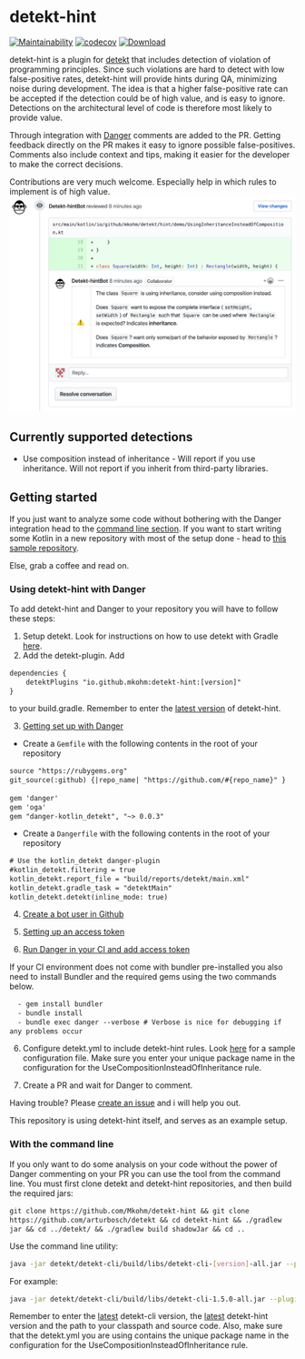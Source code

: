 # detekt-hint
[![Maintainability](https://api.codeclimate.com/v1/badges/307995daba5f21506f4d/maintainability)](https://codeclimate.com/github/Mkohm/detekt-hint/maintainability) [![codecov](https://codecov.io/gh/Mkohm/detekt-hint/branch/master/graph/badge.svg)](https://codecov.io/gh/Mkohm/detekt-hint) [ ![Download](https://api.bintray.com/packages/bintray/jcenter/io.github.mkohm:detekt-hint/images/download.svg?version=0.0.2) ](https://bintray.com/bintray/jcenter/io.github.mkohm:detekt-hint/0.0.2/link)

detekt-hint is a plugin for [detekt](https://github.com/arturbosch/detekt) that includes detection of violation of programming principles. Since such violations are hard to detect with low false-positive rates, detekt-hint will provide hints during QA, minimizing noise during development. The idea is that a higher false-positive rate can be accepted if the detection could be of high value, and is easy to ignore. Detections on the architectural level of code is therefore most likely to provide value.

Through integration with [Danger](https://github.com/danger/danger) comments are added to the PR. Getting feedback directly on the PR makes it easy to ignore possible false-positives. Comments also include context and tips, making it easier for the developer to make the correct decisions. 

Contributions are very much welcome. Especially help in which rules to implement is of high value.
![demo](demo.png)
## Currently supported detections
- Use composition instead of inheritance - Will report if you use inheritance. Will not report if you inherit from third-party libraries.

## Getting started
If you just want to analyze some code without bothering with the Danger integration head to the [command line section](#With-the-command-line). If you want to start writing some Kotlin in a new repository with most of the setup done - head to [this sample repository](https://github.com/Mkohm/detekt-hint-sample).

Else, grab a coffee and read on.

### Using detekt-hint with Danger
To add detekt-hint and Danger to your repository you will have to follow these steps:
1. Setup detekt. Look for instructions on how to use detekt with Gradle [here](https://github.com/arturbosch/detekt#with-gradle).
2. Add the detekt-plugin. Add
```
dependencies {
    detektPlugins "io.github.mkohm:detekt-hint:[version]"
}
```
to your build.gradle. Remember to enter the [latest version](https://mvnrepository.com/artifact/io.github.mkohm/detekt-hint) of detekt-hint.

3. [Getting set up with Danger](https://danger.systems/guides/getting_started.html)
- Create a `Gemfile` with the following contents in the root of your repository

```
source "https://rubygems.org"
git_source(:github) {|repo_name| "https://github.com/#{repo_name}" }

gem 'danger'
gem 'oga'
gem "danger-kotlin_detekt", "~> 0.0.3"
```

- Create a `Dangerfile` with the following contents in the root of your repository
```
# Use the kotlin_detekt danger-plugin
#kotlin_detekt.filtering = true
kotlin_detekt.report_file = "build/reports/detekt/main.xml"
kotlin_detekt.gradle_task = "detektMain"
kotlin_detekt.detekt(inline_mode: true)
```

4. [Create a bot user in Github](https://danger.systems/guides/getting_started.html#creating-a-bot-account-for-danger-to-use)

5. [Setting up an access token](https://danger.systems/guides/getting_started.html#setting-up-an-access-token)

6. [Run Danger in your CI and add access token](https://danger.systems/guides/getting_started.html#continuous-integration)

If your CI environment does not come with bundler pre-installed you also need to install Bundler and the required gems using the two commands below.
```
  - gem install bundler
  - bundle install
  - bundle exec danger --verbose # Verbose is nice for debugging if any problems occur 
```

6. Configure detekt.yml to include detekt-hint rules. Look [here](https://github.com/Mkohm/detekt-hint/blob/master/config/detekt.yml) for a sample configuration file. Make sure you enter your unique package name in the configuration for the UseCompositionInsteadOfInheritance rule.

7. Create a PR and wait for Danger to comment.

Having trouble? Please [create an issue](https://github.com/Mkohm/detekt-hint/issues/new) and i will help you out.

This repository is using detekt-hint itself, and serves as an example setup. 
### With the command line
If you only want to do some analysis on your code without the power of Danger commenting on your PR you can use the tool from the command line. You must first clone detekt and detekt-hint repositories, and then build the required jars:
```
git clone https://github.com/Mkohm/detekt-hint && git clone https://github.com/arturbosch/detekt && cd detekt-hint && ./gradlew jar && cd ../detekt/ && ./gradlew build shadowJar && cd ..
```
Use the command line utility:
```bash
java -jar detekt/detekt-cli/build/libs/detekt-cli-[version]-all.jar --plugins detekt-hint/build/libs/detekt-hint-[version].jar --config detekt-hint/config/detekt.yml --classpath <your-classpath> --input <path-to-your-awesome-project>
```
For example:
```bash
java -jar detekt/detekt-cli/build/libs/detekt-cli-1.5.0-all.jar --plugins detekt-hint/build/libs/detekt-hint-0.0.2.jar --config detekt-hint/config/detekt.yml --classpath detekt-hint/ --input detekt-hint/
```
Remember to enter the [latest](https://mvnrepository.com/artifact/io.gitlab.arturbosch.detekt/detekt-cli) detekt-cli version, the [latest](https://mvnrepository.com/artifact/io.github.mkohm/detekt-hint) detekt-hint version and the path to your classpath and source code. Also, make sure that the detekt.yml you are using contains the unique package name in the configuration for the UseCompositionInsteadOfInheritance rule. 
